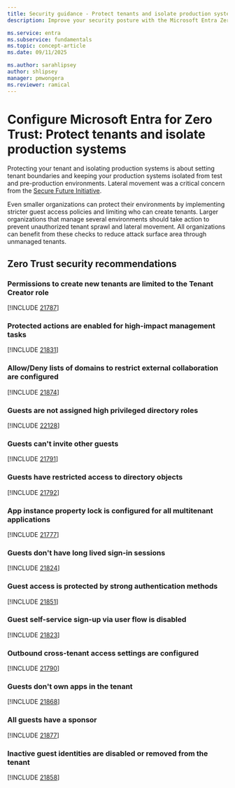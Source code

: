 ```yaml
---
title: Security guidance - Protect tenants and isolate production systems
description: Improve your security posture with the Microsoft Entra Zero Trust assessment to protect tenants and isolate production systems.

ms.service: entra
ms.subservice: fundamentals
ms.topic: concept-article
ms.date: 09/11/2025

ms.author: sarahlipsey
author: shlipsey
manager: pmwongera
ms.reviewer: ramical
---
```

# Configure Microsoft Entra for Zero Trust: Protect tenants and isolate production systems

Protecting your tenant and isolating production systems is about setting tenant boundaries and keeping your production systems isolated from test and pre-production environments. Lateral movement was a critical concern from the [Secure Future Initiative](https://www.microsoft.com/trust-center/security/secure-future-initiative?msockid=2bad2df65a416adb0e5838355b3e6b95#SFI-pillars). 

Even smaller organizations can protect their environments by implementing stricter guest access policies and limiting who can create tenants. Larger organizations that manage several environments should take action to prevent unauthorized tenant sprawl and lateral movement. All organizations can benefit from these checks to reduce attack surface area through unmanaged tenants.

## Zero Trust security recommendations

### Permissions to create new tenants are limited to the Tenant Creator role
[!INCLUDE [21787](../includes/secure-recommendations/21787.md)]

### Protected actions are enabled for high-impact management tasks
[!INCLUDE [21831](../includes/secure-recommendations/21831.md)]

### Allow/Deny lists of domains to restrict external collaboration are configured
[!INCLUDE [21874](../includes/secure-recommendations/21874.md)]

### Guests are not assigned high privileged directory roles
[!INCLUDE [22128](../includes/secure-recommendations/22128.md)]

### Guests can't invite other guests
[!INCLUDE [21791](../includes/secure-recommendations/21791.md)]

### Guests have restricted access to directory objects
[!INCLUDE [21792](../includes/secure-recommendations/21792.md)]

### App instance property lock is configured for all multitenant applications
[!INCLUDE [21777](../includes/secure-recommendations/21777.md)]

### Guests don't have long lived sign-in sessions
[!INCLUDE [21824](../includes/secure-recommendations/21824.md)]

### Guest access is protected by strong authentication methods
[!INCLUDE [21851](../includes/secure-recommendations/21851.md)]

### Guest self-service sign-up via user flow is disabled
[!INCLUDE [21823](../includes/secure-recommendations/21823.md)]

### Outbound cross-tenant access settings are configured
[!INCLUDE [21790](../includes/secure-recommendations/21790.md)]

### Guests don't own apps in the tenant
[!INCLUDE [21868](../includes/secure-recommendations/21868.md)]

### All guests have a sponsor
[!INCLUDE [21877](../includes/secure-recommendations/21877.md)]

### Inactive guest identities are disabled or removed from the tenant
[!INCLUDE [21858](../includes/secure-recommendations/21858.md)]